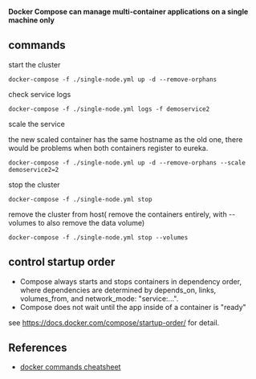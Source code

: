 
**Docker Compose can manage multi-container applications on a single machine only**

## commands

start the cluster

``` shell
docker-compose -f ./single-node.yml up -d --remove-orphans
```

check service logs

``` shell
docker-compose -f ./single-node.yml logs -f demoservice2 

```

scale the service

the new scaled container has the same hostname as the old one, there would be problems when both containers register to eureka.

``` shell
docker-compose -f ./single-node.yml up -d --remove-orphans --scale demoservice2=2
```

stop the cluster

```
docker-compose -f ./single-node.yml stop
```

remove the cluster from host( remove the containers entirely, with --volumes to also remove the data volume)

```
docker-compose -f ./single-node.yml stop --volumes
```


## control startup order

 - Compose always starts and stops containers in dependency order, where dependencies are determined by depends_on, links, volumes_from, and network_mode: "service:...".
 - Compose does not wait until the app inside of a container is "ready" 

 see https://docs.docker.com/compose/startup-order/ for detail.

## References

- [docker commands cheatsheet](./docker-command-cheatsheet.md)
